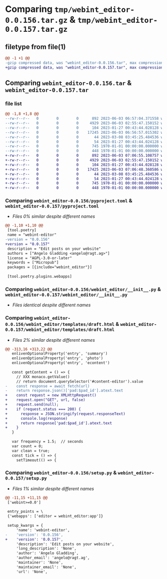 # Comparing `tmp/webint_editor-0.0.156.tar.gz` & `tmp/webint_editor-0.0.157.tar.gz`

## filetype from file(1)

```diff
@@ -1 +1 @@
-gzip compressed data, was "webint_editor-0.0.156.tar", max compression
+gzip compressed data, was "webint_editor-0.0.157.tar", max compression
```

## Comparing `webint_editor-0.0.156.tar` & `webint_editor-0.0.157.tar`

### file list

```diff
@@ -1,8 +1,8 @@
--rw-r--r--   0        0        0      892 2023-06-03 06:57:04.371558 webint_editor-0.0.156/pyproject.toml
--rw-r--r--   0        0        0     4929 2023-06-03 02:55:47.150152 webint_editor-0.0.156/webint_editor/__init__.py
--rw-r--r--   0        0        0      104 2023-01-27 00:43:44.028128 webint_editor-0.0.156/webint_editor/templates/__init__.py
--rw-r--r--   0        0        0    17245 2023-06-03 06:56:57.015302 webint_editor-0.0.156/webint_editor/templates/draft.html
--rw-r--r--   0        0        0       44 2023-03-08 03:45:25.484536 webint_editor-0.0.156/webint_editor/templates/editor.html
--rw-r--r--   0        0        0       54 2023-01-27 00:43:44.024128 webint_editor-0.0.156/webint_editor/templates/template.html
--rw-r--r--   0        0        0      745 1970-01-01 00:00:00.000000 webint_editor-0.0.156/setup.py
--rw-r--r--   0        0        0      448 1970-01-01 00:00:00.000000 webint_editor-0.0.156/PKG-INFO
+-rw-r--r--   0        0        0      892 2023-06-03 07:06:55.108757 webint_editor-0.0.157/pyproject.toml
+-rw-r--r--   0        0        0     4929 2023-06-03 02:55:47.150152 webint_editor-0.0.157/webint_editor/__init__.py
+-rw-r--r--   0        0        0      104 2023-01-27 00:43:44.028128 webint_editor-0.0.157/webint_editor/templates/__init__.py
+-rw-r--r--   0        0        0    17425 2023-06-03 07:06:48.360586 webint_editor-0.0.157/webint_editor/templates/draft.html
+-rw-r--r--   0        0        0       44 2023-03-08 03:45:25.484536 webint_editor-0.0.157/webint_editor/templates/editor.html
+-rw-r--r--   0        0        0       54 2023-01-27 00:43:44.024128 webint_editor-0.0.157/webint_editor/templates/template.html
+-rw-r--r--   0        0        0      745 1970-01-01 00:00:00.000000 webint_editor-0.0.157/setup.py
+-rw-r--r--   0        0        0      448 1970-01-01 00:00:00.000000 webint_editor-0.0.157/PKG-INFO
```

### Comparing `webint_editor-0.0.156/pyproject.toml` & `webint_editor-0.0.157/pyproject.toml`

 * *Files 0% similar despite different names*

```diff
@@ -1,10 +1,10 @@
 [tool.poetry]
 name = "webint-editor"
-version = "0.0.156"
+version = "0.0.157"
 description = "Edit posts on your website"
 authors = ["Angelo Gladding <angelo@ragt.ag>"]
 license = "AGPL-3.0-or-later"
 keywords = ["Micropub"]
 packages = [{include="webint_editor"}]
 
 [tool.poetry.plugins.webapps]
```

### Comparing `webint_editor-0.0.156/webint_editor/__init__.py` & `webint_editor-0.0.157/webint_editor/__init__.py`

 * *Files identical despite different names*

### Comparing `webint_editor-0.0.156/webint_editor/templates/draft.html` & `webint_editor-0.0.157/webint_editor/templates/draft.html`

 * *Files 2% similar despite different names*

```diff
@@ -313,16 +313,22 @@
   enlivenOptionalProperty('entry', 'summary')
   enlivenOptionalProperty('entry', 'photo')
   enlivenOptionalProperty('entry', 'econtent')
 
   const getContent = () => {
     // XXX monaco.getValue()
     // return document.querySelector('#content-editor').value
-    const response = await fetch(url)
-    return response.json()['pad:$pad_id'].atext.text
+    const request = new XMLHttpRequest()
+    request.open("GET", url, false)
+    request.send(null);
+    if (request.status === 200) {
+      response = JSON.stringify(request.responseText)
+      console.log(response)
+      return response['pad:$pad_id'].atext.text
+    }
   }
 
   var frequency = 1.5;  // seconds
   var count = 0;
   var clean = true;
   const tick = () => {
     setTimeout(() => {
```

### Comparing `webint_editor-0.0.156/setup.py` & `webint_editor-0.0.157/setup.py`

 * *Files 1% similar despite different names*

```diff
@@ -11,15 +11,15 @@
 ['webint>=0.0']
 
 entry_points = \
 {'webapps': ['editor = webint_editor:app']}
 
 setup_kwargs = {
     'name': 'webint-editor',
-    'version': '0.0.156',
+    'version': '0.0.157',
     'description': 'Edit posts on your website',
     'long_description': 'None',
     'author': 'Angelo Gladding',
     'author_email': 'angelo@ragt.ag',
     'maintainer': 'None',
     'maintainer_email': 'None',
     'url': 'None',
```

